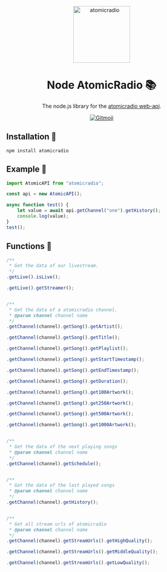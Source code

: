 <p align="center">
  <a href="https://atomicradio.eu">
    <img alt="atomicradio" src="https://cdn.atomicnetworks.eu/logo/coloured.png" width="150" />
  </a>
</p>
<h1 align="center">
  Node AtomicRadio 📚
</h1>
<p align="center">
   The node.js library for the <a href="https://api.atomicradio.eu">atomicradio web-api</a>.
</p>
<p align="center">
  <a href="https://gitmoji.carloscuesta.me">
      <img src="https://img.shields.io/badge/gitmoji-%20😜%20😍-FFDD67.svg?style=flat-square" alt="Gitmoji">
  </a>  
</p>

## Installation 🔧
```npm install atomicradio```

## Example 📄
```typescript
import AtomicAPI from "atomicradio";

const api = new AtomicAPI();

async function test() {
    let value = await api.getChannel("one").getHistory();
    console.log(value);
}
test();
```

## Functions 📗
```typescript
/**
 * Get the data of our livestream.
 */
.getLive().isLive();

.getLive().getStreamer();


/**
 * Get the data of a atomicradio channel.
 * @param channel channel name
 */
.getChannel(channel).getSong().getArtist();

.getChannel(channel).getSong().getTitle();

.getChannel(channel).getSong().getPlaylist();

.getChannel(channel).getSong().getStartTimestamp();

.getChannel(channel).getSong().getEndTimestamp();

.getChannel(channel).getSong().getDuration();

.getChannel(channel).getSong().get100Artwork();

.getChannel(channel).getSong().get250Artwork();

.getChannel(channel).getSong().get500Artwork();

.getChannel(channel).getSong().get1000Artwork();


/**
 * Get the data of the next playing songs
 * @param channel channel name
 */
.getChannel(channel).getSchedule();


/**
 * Get the data of the last played songs
 * @param channel channel name
 */
.getChannel(channel).getHistory();


/**
 * Get all stream urls of atomicradio
 * @param channel channel name
 */
.getChannel(channel).getStreamUrls().getHighQuality();

.getChannel(channel).getStreamUrls().getMiddleQuality();

.getChannel(channel).getStreamUrls().getLowQuality();
```
